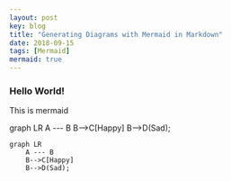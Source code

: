 ```yaml
---
layout: post
key: blog
title: "Generating Diagrams with Mermaid in Markdown"
date: 2018-09-15
tags: [Mermaid]
mermaid: true
---
```


### Hello World!

This is mermaid
<div class="mermaid">
graph LR
    A --- B
    B-->C[Happy]
    B-->D(Sad);
</div>

```mermaid
graph LR
    A --- B
    B-->C[Happy]
    B-->D(Sad);
```
<script type="module">
  import mermaid from 'https://cdn.jsdelivr.net/npm/mermaid@10/dist/mermaid.esm.min.mjs';
  mermaid.initialize({ startOnLoad: true });
</script>
